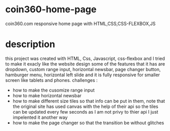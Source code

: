 # coin360-home-page
coin360.com responsive home page with HTML,CSS,CSS-FLEXBOX,JS

# description 
this project was created with HTML, Css, Javascript, css-flexbox and I tried to make it exacly like the website design some of the features that it has are 
dropdown, custom range input, horizontal newsbar, page changer button, hamburger menu, horizontal left slide and it is fully responsive for smaller screen
like tablets and phones.
challenges :
* how to make the cusomize range input
* how to make horizontal newsbar
* how to make different size tiles so that info can be put in them, note that the original site has used canvas with the help of their api so the tiles can
be updated every few seconds as I am not privy to thier api I just impelented it another way
* how to make the page changer so that the transition be without glitches

